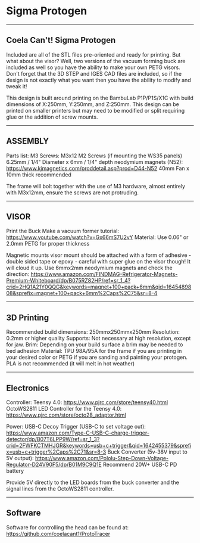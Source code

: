 # Sigma Protogen

------------------------------------------
Coela Can't! Sigma Protogen
------------------------------------------

Included are all of the STL files pre-oriented and ready for printing. But what about the visor? Well, two versions of the vacuum forming buck are included as well so you have the ability to make your own PETG visors. Don't forget that the 3D STEP and IGES CAD files are included, so if the design is not exactly what you want then you have the ability to modify and tweak it!

This design is built around printing on the BambuLab P1P/P1S/X1C with build dimensions of X:250mm, Y:250mm, and Z:250mm. This design can be printed on smaller printers but may need to be modified or split requiring glue or the addition of screw mounts.

------------------------------------------
ASSEMBLY
------------------------------------------
Parts list:
M3 Screws: M3x12
M2 Screws (if mounting the WS35 panels)
6.25mm / 1/4" Diameter x 6mm / 1/4" depth neodymium magnets (N52): https://www.kjmagnetics.com/proddetail.asp?prod=D44-N52
40mm Fan x 10mm thick recommended

The frame will bolt together with the use of M3 hardware, almost entirely with M3x12mm, ensure the screws are not protruding.

------------------------------------------
VISOR
------------------------------------------
Print the Buck
Make a vacuum former tutorial: https://www.youtube.com/watch?v=Gx66mS7U2vY
Material: Use 0.06" or 2.0mm PETG for proper thickness 

Magnetic mounts visor mount should be attached with a form of adhesive - double sided tape or epoxy - careful with super glue on the visor though! It will cloud it up. Use 6mmx2mm neodymium magnets and check the direction: https://www.amazon.com/FINDMAG-Refrigerator-Magnets-Premium-Whiteboard/dp/B075RZ82HP/ref=sr_1_4?crid=2HQ1A21Y0QQG&keywords=magnet+100+pack+6mm&qid=1645489808&sprefix=magnet+100+pack+6mm%2Caps%2C75&sr=8-4


------------------------------------------
3D Printing
------------------------------------------
Recommended build dimensions: 250mmx250mmx250mm
Resolution: 0.2mm or higher quality
Supports: Not necessary at high resolution, except for jaw.
Brim: Depending on your build surface a brim may be needed to bed adhesion
Material: TPU 98A/95A for the frame if you are printing in your desired color or PETG if you are sanding and painting your protogen. PLA is not recommended (it will melt in hot weather)


------------------------------------------
Electronics
------------------------------------------
Controller:
Teensy 4.0: https://www.pjrc.com/store/teensy40.html
OctoWS2811 LED Controller for the Teensy 4.0: https://www.pjrc.com/store/octo28_adaptor.html

Power: 
USB-C Decoy Trigger (USB-C to set voltage out): https://www.amazon.com/Type-C-USB-C-charge-trigger-detector/dp/B07T6LPP9W/ref=sr_1_3?crid=2FWFKCTMHJGR&keywords=usb+c+trigger&qid=1642455379&sprefix=usb+c+trigger%2Caps%2C71&sr=8-3
Buck Converter (5v-38V input to 5V output): https://www.amazon.com/Pololu-Step-Down-Voltage-Regulator-D24V90F5/dp/B01M9C9Q1E
Recommend 20W+ USB-C PD battery

Provide 5V directly to the LED boards from the buck converter and the signal lines from the OctoWS2811 controller.

------------------------------------------
Software
------------------------------------------
Software for controlling the head can be found at: https://github.com/coelacant1/ProtoTracer
